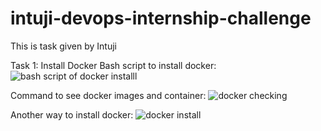# intuji-devops-internship-challenge
This is task given by Intuji

Task 1: Install Docker
Bash script to install docker:
![bash script of docker installl](https://github.com/Rakshya05/intuji-devops-internship-challenge/assets/135014386/f01d1b23-18ff-4c76-bcba-08d9e9b0455e)

Command to see docker images and container:
![docker checking](https://github.com/Rakshya05/intuji-devops-internship-challenge/assets/135014386/e9b48968-c04c-4ed7-a1ef-77efb396b845)

 Another way to install docker:
![docker install](https://github.com/Rakshya05/intuji-devops-internship-challenge/assets/135014386/a2a91a94-605e-4f96-a6ab-842848e6b9cd)





